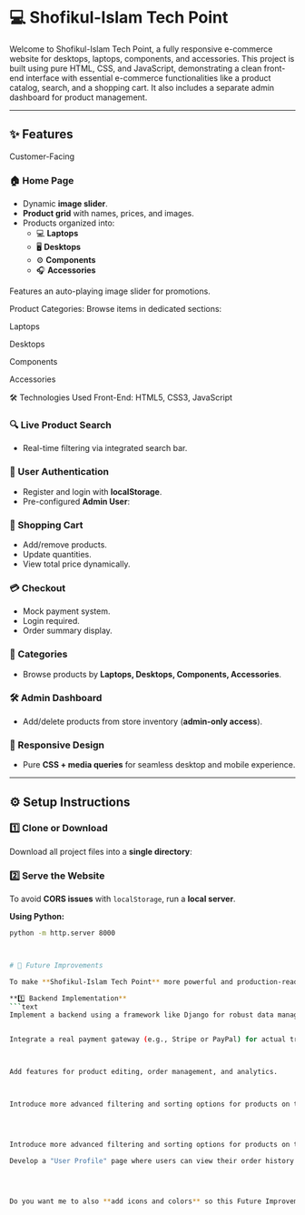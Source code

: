 # 💻 Shofikul-Islam Tech Point

Welcome to Shofikul-Islam Tech Point, a fully responsive e-commerce website for desktops, laptops, components, and accessories. This project is built using pure HTML, CSS, and JavaScript, demonstrating a clean front-end interface with essential e-commerce functionalities like a product catalog, search, and a shopping cart. It also includes a separate admin dashboard for product management.

---



## ✨ Features

Customer-Facing
 
### 🏠 Home Page
- Dynamic **image slider**.
- **Product grid** with names, prices, and images.
- Products organized into:
  - 💻 **Laptops**
  - 🖥 **Desktops**
  - ⚙️ **Components**
  - 🎧 **Accessories**


Features an auto-playing image slider for promotions.

Product Categories: Browse items in dedicated sections:

Laptops

Desktops

Components

Accessories

 
 
🛠️ Technologies Used
Front-End: HTML5, CSS3, JavaScript


### 🔍 Live Product Search
- Real-time filtering via integrated search bar.

### 🔑 User Authentication
- Register and login with **localStorage**.
- Pre-configured **Admin User**:


### 🛒 Shopping Cart
- Add/remove products.
- Update quantities.
- View total price dynamically.

### 💳 Checkout
- Mock payment system.
- Login required.
- Order summary display.

### 📂 Categories
- Browse products by **Laptops, Desktops, Components, Accessories**.

### 🛠 Admin Dashboard
- Add/delete products from store inventory (**admin-only access**).


### 📱 Responsive Design
- Pure **CSS + media queries** for seamless desktop and mobile experience.

---

## ⚙️ Setup Instructions

### 1️⃣ Clone or Download
Download all project files into a **single directory**:


### 2️⃣ Serve the Website
To avoid **CORS issues** with `localStorage`, run a **local server**.

**Using Python:**
```bash
python -m http.server 8000



# 🚀 Future Improvements

To make **Shofikul-Islam Tech Point** more powerful and production-ready, here are the planned enhancements:

**1️⃣ Backend Implementation**  
```text
Implement a backend using a framework like Django for robust data management and API creation.


Integrate a real payment gateway (e.g., Stripe or PayPal) for actual transactions.



Add features for product editing, order management, and analytics.



Introduce more advanced filtering and sorting options for products on the shop page.




Introduce more advanced filtering and sorting options for products on the shop page.

Develop a "User Profile" page where users can view their order history.




Do you want me to also **add icons and colors** so this Future Improvements section looks visually engaging on GitHub? That would make it more eye-catching.
